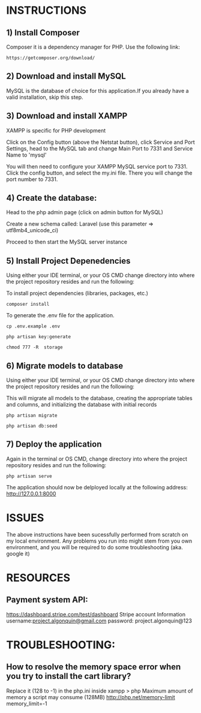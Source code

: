 # INSTRUCTIONS

## 1) Install Composer

Composer it is a dependency manager for PHP. Use the following link:

```
https://getcomposer.org/download/ 
```

## 2) Download and install MySQL

MySQL is the database of choice for this application.If you already have a valid installation, skip this step.

## 3) Download and install XAMPP

XAMPP is specific for PHP development

Click on the Config button (above the Netstat button), click Service and Port Settings, head to the MySQL tab and change Main Port to 7331 and Service Name to 'mysql'

You will then need to configure your XAMPP MySQL service port to 7331. Click the config button, and select the my.ini file. There you will change
the port number to 7331. 

## 4) Create the database:

Head to the php admin page (click on admin button for MySQL)

Create a new schema called: Laravel (use this parameter => utf8mb4_unicode_ci)


Proceed to then start the MySQL server instance

## 5) Install Project Depenedencies

Using either your IDE terminal, or your OS CMD change directory into where the project repository resides and run the following:

To install project dependencies (libraries, packages, etc.)

```
composer install
```

To generate the .env file for the application.

```
cp .env.example .env

php artisan key:generate

chmod 777 -R  storage
```

## 6) Migrate models to database

Using either your IDE terminal, or your OS CMD change directory into where the project repository resides and run the following:

This will migrate all models to the database, creating the appropriate tables and columns, and initializing the database with initial records

```
php artisan migrate

php artisan db:seed
```

## 7) Deploy the application

Again in the terminal or OS CMD, change directory into where the project repository resides and run the following:

```
php artisan serve
```

The application should now be delployed locally at the following address: http://127.0.0.1:8000

# ISSUES

The above instructions have been sucessfully performed from scratch on my local environment. Any problems you run into might stem
from you own environment, and you will be required to do some troubleshooting (aka. google it)


# RESOURCES

## Payment system API: 
https://dashboard.stripe.com/test/dashboard
Stripe account Information 
username:project.algonquin@gmail.com
password: project.algonquin@123

# TROUBLESHOOTING:

## How to resolve the memory space error when you try to install the cart library?

Replace it (128 to -1) in the php.ini inside xampp > php
Maximum amount of memory a script may consume (128MB)
http://php.net/memory-limit
memory_limit=-1
